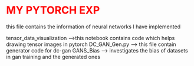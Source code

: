 <h1 style="color:red;"> MY PYTORCH EXP</h1>

this file contains the information of neural networks I have implemented

tensor_data_visualization -->this notebook contains code which helps drawing tensor images in pytorch
DC_GAN_Gen.py --> this file contain generator code for dc-gan 
GANS_Bias --> investigates the bias of datasets in gan training and the generated ones